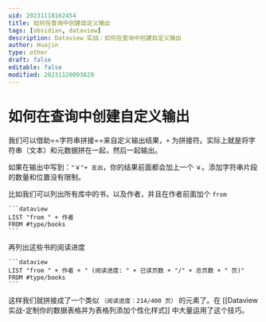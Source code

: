 ```yaml
---
uid: 20231118162454
title: 如何在查询中创建自定义输出
tags: [obsidian, dataview]
description: Dataview 实战：如何在查询中创建自定义输出
author: Huajin
type: other
draft: false
editable: false
modified: 20231120093829
---
```


# 如何在查询中创建自定义输出

我们可以借助==字符串拼接==来自定义输出结果，`+` 为拼接符。实际上就是将字符串（文本）和元数据拼在一起，然后一起输出。

如果在输出中写到：`"￥"+ 支出`，你的结果前面都会加上一个 `￥`。添加字符串片段的数量和位置没有限制。

比如我们可以列出所有库中的书，以及作者，并且在作者前面加个 `from `

````
```dataview
LIST "from " + 作者
FROM #type/books 
```
````

再列出这些书的阅读进度

````
```dataview
LIST "from " + 作者 + " (阅读进度: " + 已读页数 + "/" + 总页数 + " 页)"
FROM #type/books 
```
````

这样我们就拼接成了一个类似 `（阅读进度：214/400 页）` 的元素了。在 [[Dataview实战-定制你的数据表格并为表格列添加个性化样式]] 中大量运用了这个技巧。